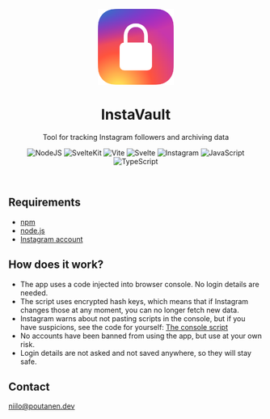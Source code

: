 <p align="center">
  <img src="/static/favicon.svg" width=150 height=150/>
</p>
<h1 align="center">InstaVault</h1>
<p align="center">Tool for tracking Instagram followers and archiving data</p>

<p align="center">
  <img src="https://img.shields.io/badge/Node.js-6DA55F?logo=node.js&logoColor=white" alt="NodeJS"/>
  <img src="https://img.shields.io/badge/SvelteKit-%23f1413d.svg?logo=svelte&logoColor=white" alt="SvelteKit"/>
  <img src="https://img.shields.io/badge/Vite-646CFF?logo=vite&logoColor=fff" alt="Vite"/>
  <img src="https://img.shields.io/badge/Svelte-%23f1413d.svg?logo=svelte&logoColor=white" alt="Svelte"/>
  <img src="https://img.shields.io/badge/Instagram-%23E4405F.svg?logo=Instagram&logoColor=white" alt="Instagram"/>
  <img src="https://img.shields.io/badge/JavaScript-F7DF1E?logo=javascript&logoColor=000" alt="JavaScript"/>
  <img src="https://img.shields.io/badge/TypeScript-3178C6?logo=typescript&logoColor=fff" alt="TypeScript"/>

</p>

<br>

## Requirements
<ul>
  <li><a href="https://www.npmjs.com/">npm</a></li>
  <li><a href="https://nodejs.org/en">node.js</a></li>
  <li><a href="https://instagram.com">Instagram account</a></li>
</ul>

## How does it work?
<ul>
  <li>The app uses a code injected into browser console. No login details are needed.</li>
  <li>The script uses encrypted hash keys, which means that if Instagram changes those at any moment, you can no longer fetch new data.</li>
  <li>Instagram warns about not pasting scripts in the console, but if you have suspicions, see the code for yourself: <a href="https://github.com/niilopoutanen/instavault/blob/main/static/script.js">The console script</a>
  <li>No accounts have been banned from using the app, but use at your own risk.</li>
  <li>Login details are not asked and not saved anywhere, so they will stay safe.</li>
</ul>

## Contact
<a href="mailto:niilo@poutanen.dev">niilo@poutanen.dev</a>
